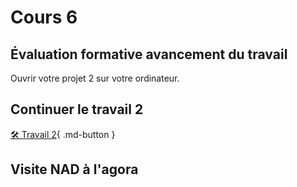 # Cours 6

## Évaluation formative avancement du travail
Ouvrir votre projet 2 sur votre ordinateur.   

## Continuer le travail 2
[🛠️ Travail 2](./consignes/travail2.md){ .md-button } 

## Visite NAD à l'agora
